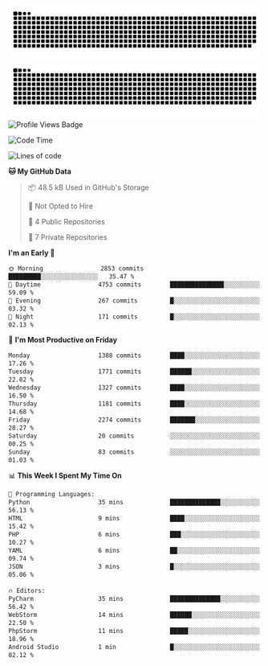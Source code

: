 <img src="https://github.com/nielsbaggerman/nielsbaggerman/blob/output/github-contribution-grid-snake.svg#gh-light-mode-only" alt="GitHub Snake Light">
<img src="https://github.com/nielsbaggerman/nielsbaggerman/blob/output/github-contribution-grid-snake-dark.svg#gh-dark-mode-only" alt="GitHub Snake Dark">
<img src="https://komarev.com/ghpvc/?username=nielsbaggerman&amp;label=Profile+Views" alt="Profile Views Badge" />

<!--START_SECTION:waka-->
![Code Time](http://img.shields.io/badge/Code%20Time-2%2C268%20hrs%204%20mins-blue)

![Lines of code](https://img.shields.io/badge/From%20Hello%20World%20I%27ve%20Written-9.4%20million%20lines%20of%20code-blue)

**🐱 My GitHub Data** 

> 📦 48.5 kB Used in GitHub's Storage 
 > 
> 🚫 Not Opted to Hire
 > 
> 📜 4 Public Repositories 
 > 
> 🔑 7 Private Repositories 
 > 
**I'm an Early 🐤** 

```text
🌞 Morning                2853 commits        █████████░░░░░░░░░░░░░░░░   35.47 % 
🌆 Daytime                4753 commits        ███████████████░░░░░░░░░░   59.09 % 
🌃 Evening                267 commits         █░░░░░░░░░░░░░░░░░░░░░░░░   03.32 % 
🌙 Night                  171 commits         █░░░░░░░░░░░░░░░░░░░░░░░░   02.13 % 
```
📅 **I'm Most Productive on Friday** 

```text
Monday                   1388 commits        ████░░░░░░░░░░░░░░░░░░░░░   17.26 % 
Tuesday                  1771 commits        ██████░░░░░░░░░░░░░░░░░░░   22.02 % 
Wednesday                1327 commits        ████░░░░░░░░░░░░░░░░░░░░░   16.50 % 
Thursday                 1181 commits        ████░░░░░░░░░░░░░░░░░░░░░   14.68 % 
Friday                   2274 commits        ███████░░░░░░░░░░░░░░░░░░   28.27 % 
Saturday                 20 commits          ░░░░░░░░░░░░░░░░░░░░░░░░░   00.25 % 
Sunday                   83 commits          ░░░░░░░░░░░░░░░░░░░░░░░░░   01.03 % 
```


📊 **This Week I Spent My Time On** 

```text
💬 Programming Languages: 
Python                   35 mins             ██████████████░░░░░░░░░░░   56.13 % 
HTML                     9 mins              ████░░░░░░░░░░░░░░░░░░░░░   15.42 % 
PHP                      6 mins              ███░░░░░░░░░░░░░░░░░░░░░░   10.27 % 
YAML                     6 mins              ██░░░░░░░░░░░░░░░░░░░░░░░   09.74 % 
JSON                     3 mins              █░░░░░░░░░░░░░░░░░░░░░░░░   05.06 % 

🔥 Editors: 
PyCharm                  35 mins             ██████████████░░░░░░░░░░░   56.42 % 
WebStorm                 14 mins             ██████░░░░░░░░░░░░░░░░░░░   22.50 % 
PhpStorm                 11 mins             █████░░░░░░░░░░░░░░░░░░░░   18.96 % 
Android Studio           1 min               █░░░░░░░░░░░░░░░░░░░░░░░░   02.12 % 
```


<!--END_SECTION:waka-->
